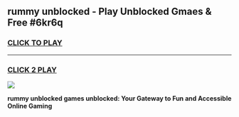 
## rummy unblocked - Play Unblocked Gmaes & Free #6kr6q
<h3>
<a href="https://news.freeplayer.one?title=rummy_unblocked&ref=24F">CLICK TO PLAY</a></h3>
<hr>

<h3>
<a href="https://news.freeplayer.one?title=rummy_unblocked&ref=24F">CLICK 2 PLAY</a>
  
</h3>

<a href="https://news.freeplayer.one?title=rummy_unblocked&ref=24F/"><img src="https://clearcache.store/games.png"></a>


**rummy unblocked games unblocked: Your Gateway to Fun and Accessible Online Gaming**
